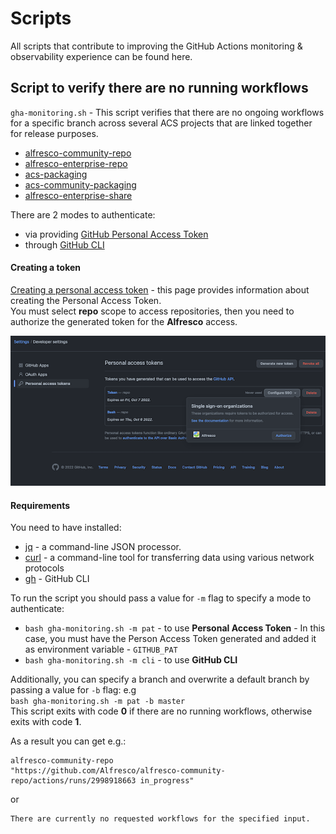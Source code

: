 # Scripts

All scripts that contribute to improving the GitHub Actions monitoring & observability experience can be found here.

## Script to verify there are no running workflows

`gha-monitoring.sh` - This script verifies that there are no ongoing workflows for a specific branch across several ACS projects that are linked together for release purposes.
* [alfresco-community-repo](https://github.com/Alfresco/alfresco-community-repo)
* [alfresco-enterprise-repo](https://github.com/Alfresco/alfresco-enterprise-repo)
* [acs-packaging](https://github.com/Alfresco/acs-packaging)
* [acs-community-packaging](https://github.com/Alfresco/acs-community-packaging)
* [alfresco-enterprise-share](https://github.com/Alfresco/alfresco-enterprise-share)

There are 2 modes to authenticate:
* via providing [GitHub Personal Access Token](https://docs.github.com/en/authentication/keeping-your-account-and-data-secure/creating-a-personal-access-token)
* through [GitHub CLI](https://cli.github.com)

#### Creating a token
[Creating a personal access token](https://docs.github.com/en/authentication/keeping-your-account-and-data-secure/creating-a-personal-access-token) - this page provides information about creating the Personal Access Token. 
</br> You must select **repo** scope to access repositories, then you need to authorize the generated token for the **Alfresco** access.

![](images/configure_sso.png)

#### Requirements
You need to have installed:
* [jq](https://stedolan.github.io/jq/) - a command-line JSON processor.
* [curl](https://curl.se) - a command-line tool for transferring data using various network protocols
* [gh](https://cli.github.com) - GitHub CLI

To run the script you should pass a value for `-m` flag to specify a mode to authenticate:
* `bash gha-monitoring.sh -m pat` - to use **Personal Access Token** - In this case, you must have the Person Access Token generated and added it as environment variable - `GITHUB_PAT`
* `bash gha-monitoring.sh -m cli` - to use **GitHub CLI**

Additionally, you can specify a branch and overwrite a default branch by passing a value for `-b` flag:
e.g <br/> `bash gha-monitoring.sh -m pat -b master` <br/> This script exits with code **0** if there are no running workflows, otherwise exits with code **1**.

As a result you can get e.g.:
```
alfresco-community-repo  
"https://github.com/Alfresco/alfresco-community-repo/actions/runs/2998918663 in_progress" 
```
or
```
There are currently no requested workflows for the specified input.
```
